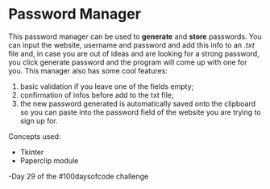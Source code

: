 # Password Manager

This password manager can be used to **generate** and **store** passwords. You can input the website, username and password and add this info to an *.txt* file and, in case you are out of ideas and are looking for a strong password, you click generate password and the program will come up with one for you. 
This manager also has some cool features:
<ol>
<li> basic validation if you leave one of the fields empty;</li>
<li>confirmation of infos before add to the txt file;</li>
<li>the new password generated is automatically saved onto the clipboard so you can paste into the password field of the website you are trying to sign up for.</li>
</ol>


Concepts used:
<ul>
	<li>Tkinter</li> 
	<li>Paperclip module</li> 
</ul>

-Day 29 of the #100daysofcode challenge
